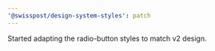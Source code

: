 ```yaml
---
'@swisspost/design-system-styles': patch
---
```


Started adapting the radio-button styles to match v2 design.
